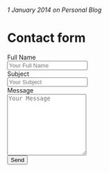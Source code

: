###### 1 January 2014 on Personal Blog

# Contact form

<form id="contact-send" class="form-horizontal" role="form" method="post">
  <div class="form-group">
    <label for="fullname" class="col-sm-3 control-label">Full Name</label>
    <div class="col-sm-9">
      <input type="text" id="fullname" class="form-control" placeholder="Your Full Name" required>
    </div>
  </div>
  <div class="form-group">
    <label for="subject" class="col-sm-3 control-label">Subject</label>
    <div class="col-sm-9">
      <input type="text" id="subject" class="form-control" placeholder="Your Subject" required>
    </div>
  </div>
  <div class="form-group">
    <label for="message" class="col-sm-3 control-label">Message</label>
    <div class="col-sm-9">
      <textarea id="message" class="form-control" rows="9" placeholder="Your Message" required></textarea>
    </div>
  </div>
  <div class="form-group">
    <div class="col-sm-offset-3 col-sm-9">
      <button type="submit" id="send" class="btn btn-primary">Send</button>
    </div>
  </div>
</form>
<script>
//alert('boo')
$('#contact-send').on('submit.contact.form', function(e) {
console.log(e)
console.log($(this))
e.preventDefault();
location.href = 'mailto:markc@renta.net' +
'?subject=' + encodeURIComponent($('#subject').val()) +
'&body=' + encodeURIComponent($('#message').val())
});
</script>
